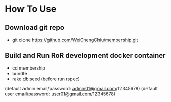 # How To Use

## Download git repo
- git clone https://github.com/WeiChengChiu/membership.git

## Build and Run RoR development docker container
- cd membership
- bundle
- rake db:seed (before run rspec)

(default admin email/password: admin01@gmail.com/12345678)
(default user email/password: user01@gmail.com/12345678)

